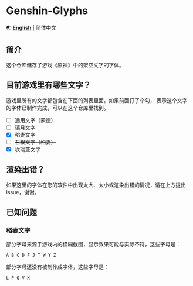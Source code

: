 # Genshin-Glyphs

🌏 **[English](README_en.md)** | 简体中文

## 简介

这个仓库储存了游戏《原神》中的架空文字的字体。

## 目前游戏里有哪些文字？

游戏里所有的文字都包含在下面的列表里面。如果前面打了个勾，
表示这个文字的字体已制作完成，可以在这个仓库里找到。

- [ ] 通用文字（蒙德）
- [ ] ~~璃月文字~~
- [X] 稻妻文字
- [ ] ~~石根文字（稻妻）~~
- [X] 坎瑞亚文字

## 渲染出错？

如果这里的字体在您的软件中出现太大、太小或渲染出错的情况，请在上方提出 Issue，谢谢。

## 已知问题

### 稻妻文字

部分字母来源于游戏内的模糊截图，显示效果可能与实际不符，这些字母是：
```
A B C D F J T W Y Z
```

部分字母还没有被制作成字体，这些字母是：
```
L P Q V X
```